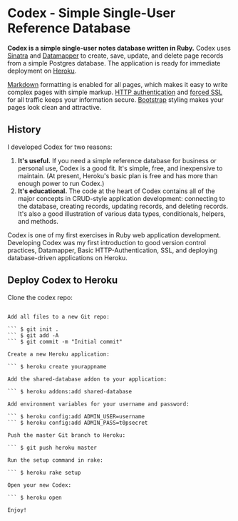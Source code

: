 Codex - Simple Single-User Reference Database
=============================================

**Codex is a simple single-user notes database written in Ruby.** Codex uses [Sinatra](http://www.sinatrarb.com/) and [Datamapper](http://datamapper.org/) to create, save, update, and delete page records from a simple Postgres database. The application is ready for immediate deployment on [Heroku](http://www.heroku.com/).

[Markdown](http://daringfireball.net/projects/markdown/basics) formatting is enabled for all pages, which makes it easy to write complex pages with simple markup. [HTTP authentication](http://www.sinatrarb.com/faq.html#auth) and [forced SSL](https://github.com/tobmatth/rack-ssl-enforcer) for all traffic keeps your information secure. [Bootstrap](http://twitter.github.com/bootstrap/) styling makes your pages look clean and attractive.

History
-------

I developed Codex for two reasons:

1. **It's useful.** If you need a simple reference database for business or personal use, Codex is a good fit. It's simple, free, and inexpensive to maintain. (At present, Heroku's basic plan is free and has more than enough power to run Codex.)
2. **It's educational.** The code at the heart of Codex contains all of the major concepts in CRUD-style application development: connecting to the database, creating records, updating records, and deleting records. It's also a good illustration of various data types, conditionals, helpers, and methods.

Codex is one of my first exercises in Ruby web application development. Developing Codex was my first introduction to good version control practices, Datamapper, Basic HTTP-Authentication, SSL, and deploying database-driven applications on Heroku.

Deploy Codex to Heroku
----------------------

Clone the codex repo:

``` $ git clone 

Add all files to a new Git repo:

``` $ git init .
``` $ git add -A
``` $ git commit -m "Initial commit"

Create a new Heroku application:

``` $ heroku create yourappname

Add the shared-database addon to your application:

``` $ heroku addons:add shared-database    

Add environment variables for your username and password:

``` $ heroku config:add ADMIN_USER=username
``` $ heroku config:add ADMIN_PASS=t0psecret
  
Push the master Git branch to Heroku:

``` $ git push heroku master
  
Run the setup command in rake:

``` $ heroku rake setup
  
Open your new Codex:

``` $ heroku open
  
Enjoy!